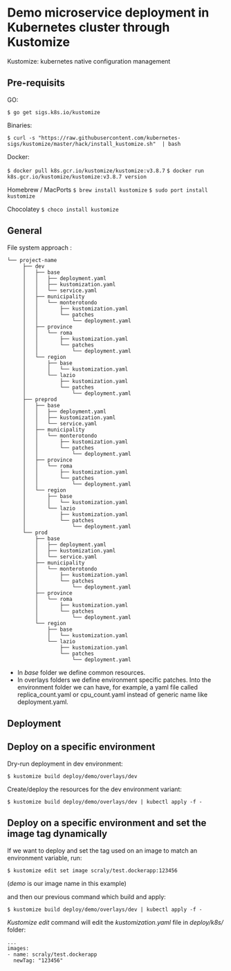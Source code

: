 # Demo microservice deployment in Kubernetes cluster through Kustomize

Kustomize: kubernetes native configuration management

## Pre-requisits

GO:

`$ go get sigs.k8s.io/kustomize`

Binaries:

`$ curl -s "https://raw.githubusercontent.com/kubernetes-sigs/kustomize/master/hack/install_kustomize.sh"  | bash`

Docker:

`$ docker pull k8s.gcr.io/kustomize/kustomize:v3.8.7`
`$ docker run k8s.gcr.io/kustomize/kustomize:v3.8.7 version`

Homebrew / MacPorts
`$ brew install kustomize`
`$ sudo port install kustomize`

Chocolatey
`$ choco install kustomize`

## General

File system approach :

```
└── project-name
     ├── dev
     │   ├── base
     │   │   ├── deployment.yaml
     │   │   ├── kustomization.yaml
     │   │   └── service.yaml
     │   ├── municipality
     │   │   └── monterotondo
     │   │       ├── kustomization.yaml
     │   │       └── patches
     │   │           └── deployment.yaml
     │   ├── province
     │   │   └── roma
     │   │       ├── kustomization.yaml
     │   │       └── patches
     │   │           └── deployment.yaml
     │   └── region
     │       ├── base
     │       │   └── kustomization.yaml
     │       └── lazio
     │           ├── kustomization.yaml
     │           └── patches
     │               └── deployment.yaml
     ├── preprod
     │   ├── base
     │   │   ├── deployment.yaml
     │   │   ├── kustomization.yaml
     │   │   └── service.yaml
     │   ├── municipality
     │   │   └── monterotondo
     │   │       ├── kustomization.yaml
     │   │       └── patches
     │   │           └── deployment.yaml
     │   ├── province
     │   │   └── roma
     │   │       ├── kustomization.yaml
     │   │       └── patches
     │   │           └── deployment.yaml
     │   └── region
     │       ├── base
     │       │   └── kustomization.yaml
     │       └── lazio
     │           ├── kustomization.yaml
     │           └── patches
     │               └── deployment.yaml
     └── prod
         ├── base
         │   ├── deployment.yaml
         │   ├── kustomization.yaml
         │   └── service.yaml
         ├── municipality
         │   └── monterotondo
         │       ├── kustomization.yaml
         │       └── patches
         │           └── deployment.yaml
         ├── province
         │   └── roma
         │       ├── kustomization.yaml
         │       └── patches
         │           └── deployment.yaml
         └── region
             ├── base
             │   └── kustomization.yaml
             └── lazio
                 ├── kustomization.yaml
                 └── patches
                     └── deployment.yaml
```

* In *base* folder we define common resources.
* In overlays folders we define environment specific patches. Into the environment folder we can have, for example, a yaml file called replica_count.yaml or cpu_count.yaml instead of generic name like deployment.yaml.

## Deployment

## Deploy on a specific environment

Dry-run deployment in dev environment:

`$ kustomize build deploy/demo/overlays/dev`

Create/deploy the resources for the dev environment variant:

`$ kustomize build deploy/demo/overlays/dev | kubectl apply -f -`

## Deploy on a specific environment and set the image tag dynamically

If we want to deploy and set the tag used on an image to match an environment variable, run:

`$ kustomize edit set image scraly/test.dockerapp:123456`

(*demo* is our image name in this example)

and then our previous command which build and apply:

`$ kustomize build deploy/demo/overlays/dev | kubectl apply -f -`

*Kustomize edit* command will edit the *kustomization.yaml* file in *deploy/k8s/* folder:

```
...
images:
- name: scraly/test.dockerapp
  newTag: "123456"
```
